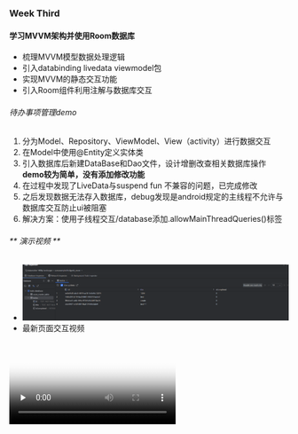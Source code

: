 ### Week Third

#### 学习MVVM架构并使用Room数据库

- 梳理MVVM模型数据处理逻辑
- 引入databinding livedata viewmodel包
- 实现MVVM的静态交互功能
- 引入Room组件利用注解与数据库交互

###### 待办事项管理demo
1. 分为Model、Repository、ViewModel、View（activity）进行数据交互
2. 在Model中使用@Entity定义实体类
3. 引入数据库后新建DataBase和Dao文件，设计增删改查相关数据库操作 
<br>**demo较为简单，没有添加修改功能**</br>
4. 在过程中发现了LiveData与suspend fun 不兼容的问题，已完成修改
5. 之后发现数据无法存入数据库，debug发现是android规定的主线程不允许与数据库交互防止ui被阻塞
6. 解决方案：使用子线程交互/database添加.allowMainThreadQueries()标签
    
###### ** 演示视频 **
- ![image](/res/database.png)
- 最新页面交互视频
<video id="video" controls="" preload="none" poster="页面交互">
      <source id="mp4" src="res/new_demo.mp4" type="video/mp4">
</video>